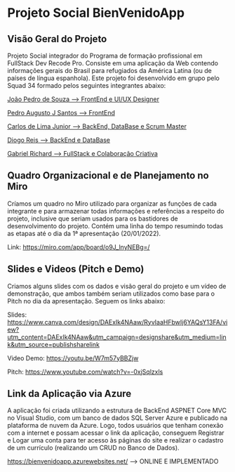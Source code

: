 # Projeto Social BienVenidoApp

## Visão Geral do Projeto

Projeto Social integrador do Programa de formação profissional em FullStack Dev Recode Pro.
Consiste em uma aplicação da Web contendo informações gerais do Brasil para refugiados da América Latina (ou de países de língua espanhola).
Este projeto foi desenvolvido em grupo pelo Squad 34 formado pelos seguintes integrantes abaixo:

<p><a href="https://github.com/Pedrogsouza" target="_blank">João Pedro de Souza --> FrontEnd e UI/UX Designer</a></p>
<p><a href="https://github.com/P728" target="_blank">Pedro Augusto J Santos --> FrontEnd</a></p>
<p><a href="https://github.com/CJBiohacker" target="_blank">Carlos de Lima Junior --> BackEnd, DataBase e Scrum Master</a></p>
<p><a href="https://github.com/DiogaoRecode" target="_blank">Diogo Reis --> BackEnd e DataBase</a></p>
<p><a href="https://github.com/Gabriel-Richard" target="_blank">Gabriel Richard --> FullStack e Colaboração Criativa</a></p>

## Quadro Organizacional e de Planejamento no Miro

Críamos um quadro no Miro utilizado para organizar as funções de cada integrante e para armazenar todas informações e referências a respeito do projeto, inclusive que seriam usados para os bastidores de desenvolvimento do projeto. Contém uma linha do tempo resumindo todas as etapas até o dia da 1ª apresentação (20/01/2022).

Link: https://miro.com/app/board/o9J_lnyNEBg=/

## Slides e Videos (Pitch e Demo)

Criamos alguns slides com os dados e visão geral do projeto e um vídeo de demonstração, que ambos também seriam utilizados como base para o Pitch no dia da apresentação. Seguem os links abaixo:

Slides: https://www.canva.com/design/DAExIk4NAaw/RyvIaaHFbwIj6YAQsY13FA/view?utm_content=DAExIk4NAaw&utm_campaign=designshare&utm_medium=link&utm_source=publishsharelink

Video Demo: https://youtu.be/W7m57yBBZjw

Pitch: https://www.youtube.com/watch?v=-0xjSqlzxls

## Link da Aplicação via Azure

A aplicação foi criada utilizando a estrutura de BackEnd ASPNET Core MVC no Visual Studio, com um banco de dados SQL Server Azure e publicado na plataforma de nuvem da Azure. Logo, todos usuários que tenham conexão com a internet e possam acessar o link da aplicação, conseguem Registrar e Logar uma conta para ter acesso às páginas do site e realizar o cadastro de um currículo (realizando um CRUD no Banco de Dados).

https://bienvenidoapp.azurewebsites.net/ --> ONLINE E IMPLEMENTADO
